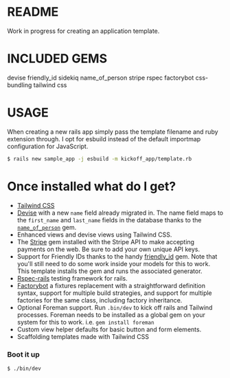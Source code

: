 # README

Work in progress for creating an application template.

# INCLUDED GEMS
devise
friendly_id
sidekiq
name_of_person
stripe
rspec
factorybot
css-bundling
tailwind css

# USAGE
When creating a new rails app simply pass the template filename and ruby extension through. I opt for esbuild instead of the default importmap configuration for JavaScript.

```bash
$ rails new sample_app -j esbuild -m kickoff_app/template.rb
```

# Once installed what do I get?

- [Tailwind CSS](https://tailwind.com)
- [Devise](https://github.com/plataformatec/devise) with a new `name` field already migrated in. The name field maps to the `first_name` and `last_name` fields in the database thanks to the [`name_of_person`](https://github.com/basecamp/name_of_person) gem.
- Enhanced views and devise views using Tailwind CSS.
- The [Stripe](https://rubygems.org/gems/stripe/) gem installed with the Stripe API to make accepting payments on the web. Be sure to add your own unique API keys.
- Support for Friendly IDs thanks to the handy [friendly_id](https://github.com/norman/friendly_id) gem. Note that you'll still need to do some work inside your models for this to work. This template installs the gem and runs the associated generator.
- [Rspec-rails](https://github.com/rspec/rspec-rails) testing framework for rails.
- [Factorybot](https://github.com/thoughtbot/factory_bot_rails) a fixtures replacement with a straightforward definition syntax, support for multiple build strategies, and support for multiple factories for the same class, including factory inheritance.
- Optional Foreman support. Run `.bin/dev` to kick off rails and Tailwind processes. Foreman needs to be installed as a global gem on your system for this to work. i.e. `gem install foreman`
- Custom view helper defaults for basic button and form elements.
- Scaffolding templates made with Tailwind CSS

### Boot it up

`$ ./bin/dev` 